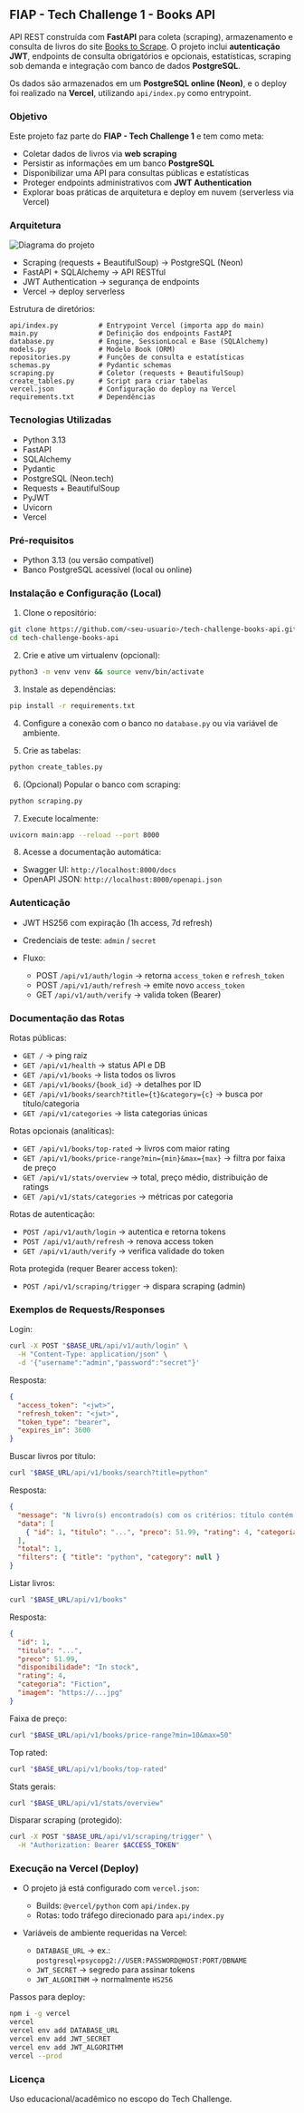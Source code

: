## FIAP - Tech Challenge 1 - Books API

API REST construída com **FastAPI** para coleta (scraping), armazenamento e consulta de livros do site [Books to Scrape](https://books.toscrape.com).
O projeto inclui **autenticação JWT**, endpoints de consulta obrigatórios e opcionais, estatísticas, scraping sob demanda e integração com banco de dados **PostgreSQL**.

Os dados são armazenados em um **PostgreSQL online (Neon)**, e o deploy foi realizado na **Vercel**, utilizando `api/index.py` como entrypoint.

### Objetivo

Este projeto faz parte do **FIAP - Tech Challenge 1** e tem como meta:

* Coletar dados de livros via **web scraping**
* Persistir as informações em um banco **PostgreSQL**
* Disponibilizar uma API para consultas públicas e estatísticas
* Proteger endpoints administrativos com **JWT Authentication**
* Explorar boas práticas de arquitetura e deploy em nuvem (serverless via Vercel)

### Arquitetura

![Diagrama do projeto](./diagrama.svg)

* Scraping (requests + BeautifulSoup) → PostgreSQL (Neon)
* FastAPI + SQLAlchemy → API RESTful
* JWT Authentication → segurança de endpoints
* Vercel → deploy serverless

Estrutura de diretórios:

```
api/index.py          # Entrypoint Vercel (importa app do main)
main.py               # Definição dos endpoints FastAPI
database.py           # Engine, SessionLocal e Base (SQLAlchemy)
models.py             # Modelo Book (ORM)
repositories.py       # Funções de consulta e estatísticas
schemas.py            # Pydantic schemas
scraping.py           # Coletor (requests + BeautifulSoup)
create_tables.py      # Script para criar tabelas
vercel.json           # Configuração do deploy na Vercel
requirements.txt      # Dependências
```

### Tecnologias Utilizadas

* Python 3.13
* FastAPI
* SQLAlchemy
* Pydantic
* PostgreSQL (Neon.tech)
* Requests + BeautifulSoup
* PyJWT
* Uvicorn
* Vercel

### Pré-requisitos

* Python 3.13 (ou versão compatível)
* Banco PostgreSQL acessível (local ou online)

### Instalação e Configuração (Local)

1. Clone o repositório:

```bash
git clone https://github.com/<seu-usuario>/tech-challenge-books-api.git
cd tech-challenge-books-api
```

2. Crie e ative um virtualenv (opcional):

```bash
python3 -m venv venv && source venv/bin/activate
```

3. Instale as dependências:

```bash
pip install -r requirements.txt
```

4. Configure a conexão com o banco no `database.py` ou via variável de ambiente.

5. Crie as tabelas:

```bash
python create_tables.py
```

6. (Opcional) Popular o banco com scraping:

```bash
python scraping.py
```

7. Execute localmente:

```bash
uvicorn main:app --reload --port 8000
```

8. Acesse a documentação automática:

* Swagger UI: `http://localhost:8000/docs`
* OpenAPI JSON: `http://localhost:8000/openapi.json`

### Autenticação

* JWT HS256 com expiração (1h access, 7d refresh)
* Credenciais de teste: `admin` / `secret`
* Fluxo:

  * POST `/api/v1/auth/login` → retorna `access_token` e `refresh_token`
  * POST `/api/v1/auth/refresh` → emite novo `access_token`
  * GET `/api/v1/auth/verify` → valida token (Bearer)

### Documentação das Rotas

Rotas públicas:

* `GET /` → ping raiz
* `GET /api/v1/health` → status API e DB
* `GET /api/v1/books` → lista todos os livros
* `GET /api/v1/books/{book_id}` → detalhes por ID
* `GET /api/v1/books/search?title={t}&category={c}` → busca por título/categoria
* `GET /api/v1/categories` → lista categorias únicas

Rotas opcionais (analíticas):

* `GET /api/v1/books/top-rated` → livros com maior rating
* `GET /api/v1/books/price-range?min={min}&max={max}` → filtra por faixa de preço
* `GET /api/v1/stats/overview` → total, preço médio, distribuição de ratings
* `GET /api/v1/stats/categories` → métricas por categoria

Rotas de autenticação:

* `POST /api/v1/auth/login` → autentica e retorna tokens
* `POST /api/v1/auth/refresh` → renova access token
* `GET /api/v1/auth/verify` → verifica validade do token

Rota protegida (requer Bearer access token):

* `POST /api/v1/scraping/trigger` → dispara scraping (admin)

### Exemplos de Requests/Responses

Login:

```bash
curl -X POST "$BASE_URL/api/v1/auth/login" \
  -H "Content-Type: application/json" \
  -d '{"username":"admin","password":"secret"}'
```

Resposta:

```json
{
  "access_token": "<jwt>",
  "refresh_token": "<jwt>",
  "token_type": "bearer",
  "expires_in": 3600
}
```

Buscar livros por título:

```bash
curl "$BASE_URL/api/v1/books/search?title=python"
```

Resposta:

```json
{
  "message": "N livro(s) encontrado(s) com os critérios: título contém 'python'",
  "data": [
    { "id": 1, "titulo": "...", "preco": 51.99, "rating": 4, "categoria": "..." }
  ],
  "total": 1,
  "filters": { "title": "python", "category": null }
}
```

Listar livros:

```bash
curl "$BASE_URL/api/v1/books"
```

Resposta:

```json
{
  "id": 1,
  "titulo": "...",
  "preco": 51.99,
  "disponibilidade": "In stock",
  "rating": 4,
  "categoria": "Fiction",
  "imagem": "https://...jpg"
}
```

Faixa de preço:

```bash
curl "$BASE_URL/api/v1/books/price-range?min=10&max=50"
```

Top rated:

```bash
curl "$BASE_URL/api/v1/books/top-rated"
```

Stats gerais:

```bash
curl "$BASE_URL/api/v1/stats/overview"
```

Disparar scraping (protegido):

```bash
curl -X POST "$BASE_URL/api/v1/scraping/trigger" \
  -H "Authorization: Bearer $ACCESS_TOKEN"
```

### Execução na Vercel (Deploy)

* O projeto já está configurado com `vercel.json`:

  * Builds: `@vercel/python` com `api/index.py`
  * Rotas: todo tráfego direcionado para `api/index.py`
* Variáveis de ambiente requeridas na Vercel:

  * `DATABASE_URL` → ex.: `postgresql+psycopg2://USER:PASSWORD@HOST:PORT/DBNAME`
  * `JWT_SECRET` → segredo para assinar tokens
  * `JWT_ALGORITHM` → normalmente `HS256`

Passos para deploy:

```bash
npm i -g vercel
vercel
vercel env add DATABASE_URL
vercel env add JWT_SECRET
vercel env add JWT_ALGORITHM
vercel --prod
```

### Licença

Uso educacional/acadêmico no escopo do Tech Challenge.
